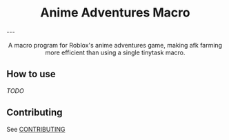<h1 align="center">
  Anime Adventures Macro
</h1>
---
<p align="center">
A macro program for Roblox's anime adventures game, making afk farming more efficient than using a single tinytask macro.
</p>

## How to use

_TODO_

## Contributing

See [CONTRIBUTING](/CONTRIBUTING.md)
